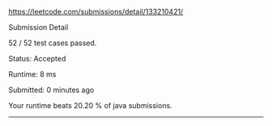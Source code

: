 https://leetcode.com/submissions/detail/133210421/

Submission Detail

52 / 52 test cases passed.

Status: Accepted

Runtime: 8 ms

Submitted: 0 minutes ago

Your runtime beats 20.20 % of java submissions.

***


